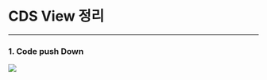 # CDS View 정리

---

### 1. Code push Down

![](C:\Users\SJW\Desktop\til\TIL\SAP\src\cds_view_1png.png)

